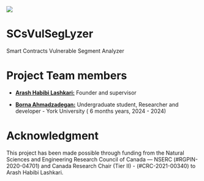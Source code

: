 ![](https://github.com/ahlashkari/NTLFlowLyzer/blob/master/bccc.jpg)

# SCsVulSegLyzer
Smart Contracts Vulnerable Segment Analyzer 








# Project Team members 

* [**Arash Habibi Lashkari:**](http://ahlashkari.com/index.asp) Founder and supervisor

* [**Borna Ahmadzadegan:**](https://github.com/BobMcDear) Undergraduate student, Researcher and developer - York University ( 6 months years, 2024 - 2024)


# Acknowledgment

This project has been made possible through funding from the Natural Sciences and Engineering Research Council of Canada — NSERC (#RGPIN-2020-04701) and Canada Research Chair (Tier II) - (#CRC-2021-00340) to Arash Habibi Lashkari.
